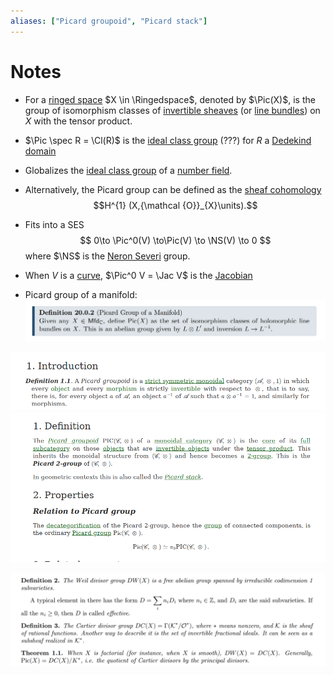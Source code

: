 ```yaml
---
aliases: ["Picard groupoid", "Picard stack"]
---
```


# Notes
- For a [ringed space](ringed%20space.md) $X \in \Ringedspace$, denoted by $\Pic(X)$, is the group of isomorphism classes of [invertible sheaves](invertible%20sheaves.md)  (or [line bundles](line%20bundle.md)) on $X$ with the tensor product.
- $\Pic \spec R = \Cl(R)$ is the [ideal class group](ideal%20class%20group) (???) for $R$ a [Dedekind domain](Dedekind%20domain)
- Globalizes the [ideal class group](ideal%20class%20group) of a [number field](number%20field).
- Alternatively, the Picard group can be defined as the [sheaf cohomology](sheaf%20cohomology) 
$$H^{1} (X,{\mathcal {O}}_{X}\units).$$
- Fits into a SES
$$
0\to \Pic^0(V) \to\Pic(V) \to \NS(V) \to 0
$$
where $\NS$ is the [Neron Severi](Neron%20Severi.md) group.
- When $V$ is a [curve](curves.md), $\Pic^0 V = \Jac V$ is the [Jacobian](Jacobian.md)

- Picard group of a manifold:
![](../attachments/Pasted%20image%2020210510011342.png)

![](../attachments/Pasted%20image%2020210603195814.png)
![](../attachments/Pasted%20image%2020210603195858.png)

![](../attachments/Pasted%20image%2020210626203400.png)